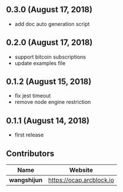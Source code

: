 ## 0.3.0 (August 17, 2018)
  - add doc auto generation script

## 0.2.0 (August 17, 2018)
  - support bitcoin subscriptions
  - update examples file

## 0.1.2 (August 15, 2018)
  - fix jest timeout
  - remove node engine restriction

## 0.1.1 (August 14, 2018)
  - first release


## Contributors

| Name           | Website                    |
| -------------- | -------------------------- |
| **wangshijun** | <https://ocap.arcblock.io> |
